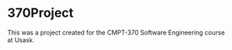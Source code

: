 370Project
==========
This was a project created for the CMPT-370 Software Engineering course at Usask.
